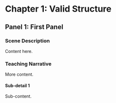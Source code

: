# Chapter 1: Valid Structure
## Panel 1: First Panel
### Scene Description
Content here.
### Teaching Narrative
More content.
#### Sub-detail 1
Sub-content.
